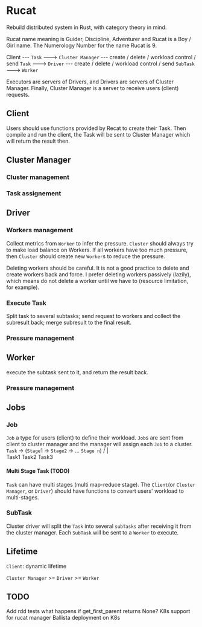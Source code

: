 # Rucat
Rebuild distributed system in Rust, with category theory in mind.

Rucat name meaning is Guider, Discipline, Adventurer and Rucat is a Boy / Girl name. The Numerology Number for the name Rucat is 9. 

Client --- `Task` ---> `Cluster Manager` 
         --- create / delete / workload control / send `Task` ---> `Driver`
             --- create / delete / workload control / send `SubTask` ---> `Worker`

Executors are servers of Drivers, and Drivers are servers of Cluster Manager.
Finally, Cluster Manager is a server to receive users (client) requests.

## Client

Users should use functions provided by Recat to create their Task. Then compile and run the client, the Task
will be sent to Cluster Manager which will return the result then.

## Cluster Manager

### Cluster management

### Task assignement


## Driver

### Workers management

Collect metrics from `Worker` to infer the pressure. `Cluster` should always try to make load balance on Workers.
If all workers have too much pressure, then `Cluster` should create new `Worker`s to reduce the pressure.

Deleting workers should be careful. It is not a good practice to delete and create workers back and force. 
I prefer deleting workers passively (lazily), which means do not delete a worker until we have to (resource limitation, for example).

### Execute Task

Split task to several subtasks;
send request to workers and collect the subresult back;
merge subresult to the final result.

### Pressure management

## Worker

execute the subtask sent to it, and return the result back.

### Pressure management

## Jobs

### Job

`Job` a type for users (client) to define their workload. `Job`s are sent from client to cluster manager and the manager will assign
each `Job` to a cluster.
`Task` -> (`Stage`1 -> `Stage2` -> ... `Stage n`)
           /  |  \
      Task1 Task2 Task3

#### Multi Stage Task (TODO)


`Task` can have multi stages (multi map-reduce stage).
The `Client`(or `Cluster Manager`, or `Driver`) should have functions to convert users' workload to multi-stages.


### SubTask

Cluster driver will split the `Task` into several `subTasks` after receiving it from the cluster manager. Each `SubTask` will be sent to a `Worker` to execute.

## Lifetime

`Client`: dynamic lifetime

`Cluster Manager` >= `Driver` >= `Worker`

## TODO

Add rdd tests
what happens if get_first_parent returns None?
K8s support for rucat manager
Ballista deployment on K8s